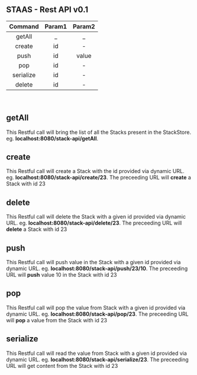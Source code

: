 ## STAAS - Rest API   v0.1

| Command | Param1 | Param2  |
| :---:  |  :-: | :-: |
| getAll |  _  |  _  |
| create | id | -  |
| push | id | value |
| pop| id | - |
| serialize| id | - |ap
| delete | id | - |
<br/>

## getAll
This Restful call will bring the list of all the Stacks present in the StackStore.
eg. **localhost:8080/stack-api/getAll**.

## create
This Restful call will create a Stack with the id provided via dynamic URL.
eg. **localhost:8080/stack-api/create/23**. The preceeding URL will **create** a Stack with id 23

## delete
This Restful call will delete the Stack with a given id provided via dynamic URL. 
eg. **localhost:8080/stack-api/delete/23**. 
The preceeding URL will **delete** a Stack with id 23

## push
This Restful call will push value in the Stack with a given id provided via dynamic URL. 
eg. **localhost:8080/stack-api/push/23/10**. 
The preceeding URL will **push** value 10 in the Stack with id 23

## pop
This Restful call will pop the value from Stack with a given id provided via dynamic URL. 
eg. **localhost:8080/stack-api/pop/23**. 
The preceeding URL will **pop** a value from the Stack with id 23

## serialize
This Restful call will read the value from Stack with a given id provided via dynamic URL. 
eg. **localhost:8080/stack-api/serialize/23**. 
The preceeding URL will get content from the Stack with id 23


